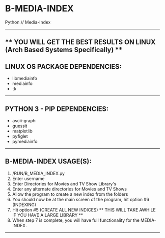 # B-MEDIA-INDEX
Python // Media-Index

-------------------------------------------------------------------------------------------------
** YOU WILL GET THE BEST RESULTS ON LINUX (Arch Based Systems Specifically) **
-------------------------------------------------------------------------------------------------

LINUX OS PACKAGE DEPENDENCIES:
-------------------------------------------------------------------------------------------------
- libmediainfo
- mediainfo
- tk
-------------------------------------------------------------------------------------------------

PYTHON 3 - PIP DEPENDENCIES:
-------------------------------------------------------------------------------------------------
- ascii-graph
- guessit
- matplotlib
- pyfiglet
- pymediainfo
-------------------------------------------------------------------------------------------------

B-MEDIA-INDEX USAGE(S):
-------------------------------------------------------------------------------------------------
1) /RUN/B_MEDIA_INDEX.py
2) Enter username
3) Enter Directories for Movies and TV Show Library's
4) Enter any alternate directories for Movies and TV Shows
5) Allow the program to create a new index from the folders
6) You should now be at the main screen of the program, hit option #6 (INDEXING)
7) Hit option #5 (CREATE ALL NEW INDICES) ** THIS WILL TAKE AWHILE IF YOU HAVE A LARGE LIBRARY **
8) When step 7 is complete, you will have full functionality for the MEDIA-INDEX.
-------------------------------------------------------------------------------------------------
